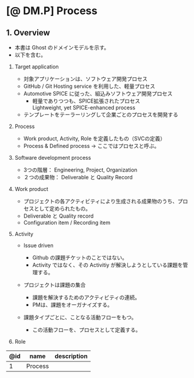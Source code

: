 # [@ DM.P] Process

## 1. Overview

- 本書は Ghost のドメインモデルを示す。
- 以下を含む。

1. Target application
   - 対象アプリケーションは、ソフトウェア開発プロセス
   - GitHub / Git Hosting service を利用した、軽量プロセス
   - Automotive SPICE に従った、組込みソフトウェア開発プロセス
     - 軽量でありつつも、SPICE拡張されたプロセス  
       Lightweight, yet SPICE-enhanced process
   - テンプレートをテーラーリングして企業ごとのプロセスを開発する

2. Process
   - Work product, Activity, Role を定義したもの（SVCの定義）
   - Process & Defined process → ここではプロセスと呼ぶ。

3. Software development process
   - 3つの階層： Engineering, Project, Organization
   - ２つの成果物： Deliverable と Quality Record

4. Work product
   - プロジェクトの各アクティビティにより生成される成果物のうち、プロセスとして定められたもの。
   - Deliverable と Quality record
   - Configuration item / Recording item

5. Activity
   - Issue driven
     - Github の課題チケットのことではない。
     - Activity ではなく、その Activitiy が解決しようとしている課題を管理する。

   - プロジェクトは課題の集合
     - 課題を解決するためのアクティビティの連続。
     - PMは、課題をオーガナイズする。

   - 課題タイプごとに、ことなる活動フローをもつ。
     - この活動フローを、プロセスとして定義する。

6. Role

| @id | name | description |
| --- | ---- | ----------- |
| 1 | Process | 

